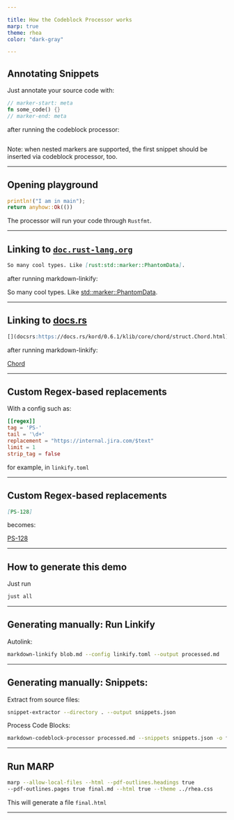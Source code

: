 ```yaml
---

title: How the Codeblock Processor works
marp: true
theme: rhea
color: "dark-gray"

---
```


## Annotating Snippets

Just annotate your source code with:

````rust
// marker-start: meta
fn some_code() {}
// marker-end: meta
````

after running the codeblock processor:

````rust marker:meta

````

Note: when nested markers are supported, the first snippet should be inserted via codeblock processor, too.

---

## Opening playground

````rust tag:playground-button playground-before:$"fn main() {"$ playground-after:$"}"$
println!("I am in main");
return anyhow::Ok(())
````

The processor will run your code through `Rustfmt`.

---

## Linking to [`doc.rust-lang.org`](http://doc.rust-lang.org)

````md
So many cool types. Like [rust:std::marker::PhantomData].
````

after running markdown-linkify:

So many cool types. Like [std::marker::PhantomData](https://doc.rust-lang.org/stable/core/marker/struct.PhantomData.html "https://doc.rust-lang.org/stable/core/marker/struct.PhantomData.html").

---

## Linking to [docs.rs](https://docs.rs)

````md
[](docsrs:https://docs.rs/kord/0.6.1/klib/core/chord/struct.Chord.html)
````

after running markdown-linkify:

[Chord](https://docs.rs/kord/0.6.1/klib/core/chord/struct.Chord.html "https://docs.rs/kord/0.6.1/klib/core/chord/struct.Chord.html")

---

## Custom Regex-based replacements

With a config such as:

````toml
[[regex]]
tag = 'PS-'
tail = '\d+'
replacement = "https://internal.jira.com/$text"
limit = 1
strip_tag = false
````

for example, in `linkify.toml`

---

## Custom Regex-based replacements

````md
[PS-128]
````

becomes:

[PS-128](https://internal.jira.com/PS-128 "https://internal.jira.com/PS-128")

---

## How to generate this demo

Just run

````bash
just all
````

---

## Generating manually: Run Linkify

Autolink:

````bash
markdown-linkify blob.md --config linkify.toml --output processed.md
````

---

## Generating manually: Snippets:

Extract from source files:

````bash
snippet-extractor --directory . --output snippets.json
````

Process Code Blocks:

````bash
markdown-codeblock-processor processed.md --snippets snippets.json -o final.md
````

---

## Run MARP

````bash
marp --allow-local-files --html --pdf-outlines.headings true
--pdf-outlines.pages true final.md --html true --theme ../rhea.css
````

This will generate a file `final.html`

---